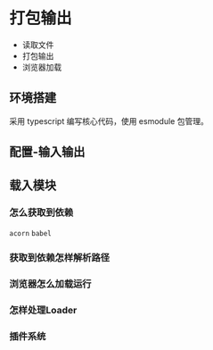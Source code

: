 # 打包输出
* 读取文件
* 打包输出
* 浏览器加载

## 环境搭建
采用 typescript 编写核心代码，使用 esmodule 包管理。

## 配置-输入输出

## 载入模块

### 怎么获取到依赖
`acorn` `babel`

### 获取到依赖怎样解析路径

### 浏览器怎么加载运行

### 怎样处理Loader

### 插件系统